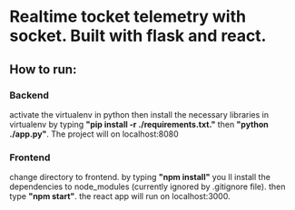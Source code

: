 # Realtime tocket telemetry with socket. Built with flask and react.

## How to run:
### Backend
activate the virtualenv in python then install the necessary libraries in virtualenv by typing **"pip install -r ./requirements.txt."** then **"python ./app.py"**. The project will on localhost:8080

### Frontend
change directory to frontend. by typing **"npm install"** you ll install the dependencies to node_modules (currently ignored by .gitignore file). then type **"npm start"**. the react app will run on localhost:3000.